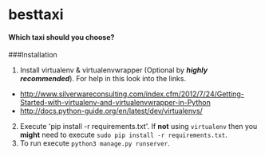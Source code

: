 # besttaxi
#### Which taxi should you choose?


###Installation
1. Install virtualenv & virtualenvwrapper (Optional by *__highly recommended__*). For help in this look into the links.
  * http://www.silverwareconsulting.com/index.cfm/2012/7/24/Getting-Started-with-virtualenv-and-virtualenvwrapper-in-Python
  * http://docs.python-guide.org/en/latest/dev/virtualenvs/
2. Execute 'pip install -r requirements.txt'. If __not__ using `virtualenv` then you __might__  need to execute `sudo pip install -r requirements.txt`.
3. To run execute `python3 manage.py runserver`.
